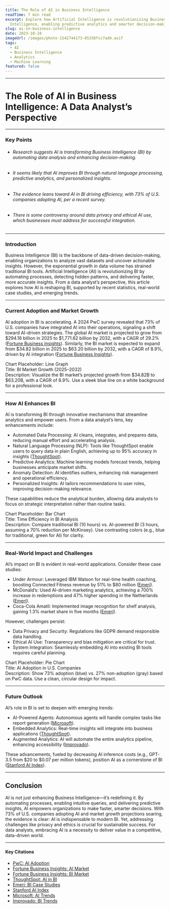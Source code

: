 ```yaml
---
title: The Role of AI in Business Intelligence
readTime: 7 min read
excerpt: Explore how Artificial Intelligence is revolutionizing Business
  Intelligence, enabling predictive analytics and smarter decision-making.
slug: ai-in-business-intelligence
date: 2023-10-18
imageUrl: /images/photo-1542744173-05336fcc7ad4.avif
tags:
  - AI
  - Business Intelligence
  - Analytics
  - Machine Learning
featured: false
---
```

- - -

# **The Role of AI in Business Intelligence: A Data Analyst’s Perspective**

- - -

### Key Points

* ###### Research suggests AI is transforming Business Intelligence (BI) by automating data analysis and enhancing decision-making.
* ###### It seems likely that AI improves BI through natural language processing, predictive analytics, and personalized insights.
* ###### The evidence leans toward AI in BI driving efficiency, with 73% of U.S. companies adopting AI, per a recent survey.
* ###### There is some controversy around data privacy and ethical AI use, which businesses must address for successful integration.

- - -

### Introduction

Business Intelligence (BI) is the backbone of data-driven decision-making, enabling organizations to analyze vast datasets and uncover actionable insights. However, the exponential growth in data volume has strained traditional BI tools. Artificial Intelligence (AI) is revolutionizing BI by automating processes, detecting hidden patterns, and delivering faster, more accurate insights. From a data analyst’s perspective, this article explores how AI is reshaping BI, supported by recent statistics, real-world case studies, and emerging trends.

- - -

### Current Adoption and Market Growth

AI adoption in BI is accelerating. A 2024 PwC survey revealed that 73% of U.S. companies have integrated AI into their operations, signaling a shift toward AI-driven strategies. The global AI market is projected to grow from $294.16 billion in 2025 to $1,771.62 billion by 2032, with a CAGR of 29.2% ([Fortune Business Insights](https://www.fortunebusinessinsights.com/industry-reports/artificial-intelligence-market-100114)). Similarly, the BI market is expected to expand from $34.82 billion in 2025 to $63.20 billion by 2032, with a CAGR of 8.9%, driven by AI integration ([Fortune Business Insights](https://www.fortunebusinessinsights.com/business-intelligence-bi-market-103742)).

Chart Placeholder: Line Graph\
Title: BI Market Growth (2025–2032)\
Description: Visualize the BI market’s projected growth from $34.82B to $63.20B, with a CAGR of 8.9%. Use a sleek blue line on a white background for a professional look.

- - -

### How AI Enhances BI

AI is transforming BI through innovative mechanisms that streamline analytics and empower users. From a data analyst’s lens, key enhancements include:

* Automated Data Processing: AI cleans, integrates, and prepares data, reducing manual effort and accelerating analysis.
* Natural Language Processing (NLP): Tools like ThoughtSpot enable users to query data in plain English, achieving up to 95% accuracy in insights ([ThoughtSpot](https://www.thoughtspot.com/data-trends/ai/ai-in-business-intelligence)).
* Predictive Analytics: Machine learning models forecast trends, helping businesses anticipate market shifts.
* Anomaly Detection: AI identifies outliers, enhancing risk management and operational efficiency.
* Personalized Insights: AI tailors recommendations to user roles, improving decision-making relevance.

These capabilities reduce the analytical burden, allowing data analysts to focus on strategic interpretation rather than routine tasks.

Chart Placeholder: Bar Chart\
Title: Time Efficiency in BI Analysis\
Description: Compare traditional BI (10 hours) vs. AI-powered BI (3 hours, assuming a 70% reduction per McKinsey). Use contrasting colors (e.g., blue for traditional, green for AI) for clarity.

- - -

### Real-World Impact and Challenges

AI’s impact on BI is evident in real-world applications. Consider these case studies:

* Under Armour: Leveraged IBM Watson for real-time health coaching, boosting Connected Fitness revenue by 51% to $80 million ([Emerj](https://emerj.com/ai-in-business-intelligence-applications/)).
* McDonald’s: Used AI-driven marketing analytics, achieving a 700% increase in redemptions and 47% higher spending in the Netherlands ([Emerj](https://emerj.com/ai-in-business-intelligence-applications/)).
* Coca-Cola Amatil: Implemented image recognition for shelf analysis, gaining 1.3% market share in five months ([Emerj](https://emerj.com/ai-in-business-intelligence-applications/)).

However, challenges persist:

* Data Privacy and Security: Regulations like GDPR demand responsible data handling.
* Ethical AI Use: Transparency and bias mitigation are critical for trust.
* System Integration: Seamlessly embedding AI into existing BI tools requires careful planning.

Chart Placeholder: Pie Chart\
Title: AI Adoption in U.S. Companies\
Description: Show 73% adoption (blue) vs. 27% non-adoption (gray) based on PwC data. Use a clean, circular design for impact.

- - -

### Future Outlook

AI’s role in BI is set to deepen with emerging trends:

* AI-Powered Agents: Autonomous agents will handle complex tasks like report generation ([Microsoft](https://news.microsoft.com/source/features/ai/6-ai-trends-youll-see-more-of-in-2025/)).
* Embedded Analytics: Real-time insights will integrate into business applications ([ThoughtSpot](https://www.thoughtspot.com/data-trends/business-intelligence/business-intelligence-trends)).
* Augmented Analytics: AI will automate the entire analytics pipeline, enhancing accessibility ([Improvado](https://improvado.io/blog/business-intelligence-trends)).

These advancements, fueled by decreasing AI inference costs (e.g., GPT-3.5 from $20 to $0.07 per million tokens), position AI as a cornerstone of BI ([Stanford AI Index](https://hai.stanford.edu/ai-index/2025-ai-index-report)).

- - -

## Conclusion

AI is not just enhancing Business Intelligence—it’s redefining it. By automating processes, enabling intuitive queries, and delivering predictive insights, AI empowers organizations to make faster, smarter decisions. With 73% of U.S. companies adopting AI and market growth projections soaring, the evidence is clear: AI is indispensable to modern BI. Yet, addressing challenges like privacy and ethics is crucial for sustainable success. For data analysts, embracing AI is a necessity to deliver value in a competitive, data-driven world.

- - -

#### Key Citations

* [PwC: AI Adoption](https://www.pwc.com/us/en/services/consulting/library/artificial-intelligence-predictions.html)
* [Fortune Business Insights: AI Market](https://www.fortunebusinessinsights.com/industry-reports/artificial-intelligence-market-100114)
* [Fortune Business Insights: BI Market](https://www.fortunebusinessinsights.com/business-intelligence-bi-market-103742)
* [ThoughtSpot: AI in BI](https://www.thoughtspot.com/data-trends/ai/ai-in-business-intelligence)
* [Emerj: BI Case Studies](https://emerj.com/ai-in-business-intelligence-applications/)
* [Stanford AI Index](https://hai.stanford.edu/ai-index/2025-ai-index-report)
* [Microsoft: AI Trends](https://news.microsoft.com/source/features/ai/6-ai-trends-youll-see-more-of-in-2025/)
* [Improvado: BI Trends](https://improvado.io/blog/business-intelligence-trends)